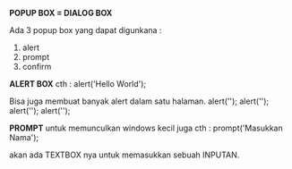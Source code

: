 **POPUP BOX = DIALOG BOX**

Ada 3 popup box yang dapat digunkana :
1. alert
2. prompt
3. confirm

**ALERT BOX**
cth : alert('Hello World');

Bisa juga membuat banyak alert dalam satu halaman.
alert('');
alert('');
alert('');
alert('');

**PROMPT**
untuk memunculkan windows kecil juga
cth : prompt('Masukkan Nama');

akan ada TEXTBOX nya untuk memasukkan sebuah INPUTAN.



